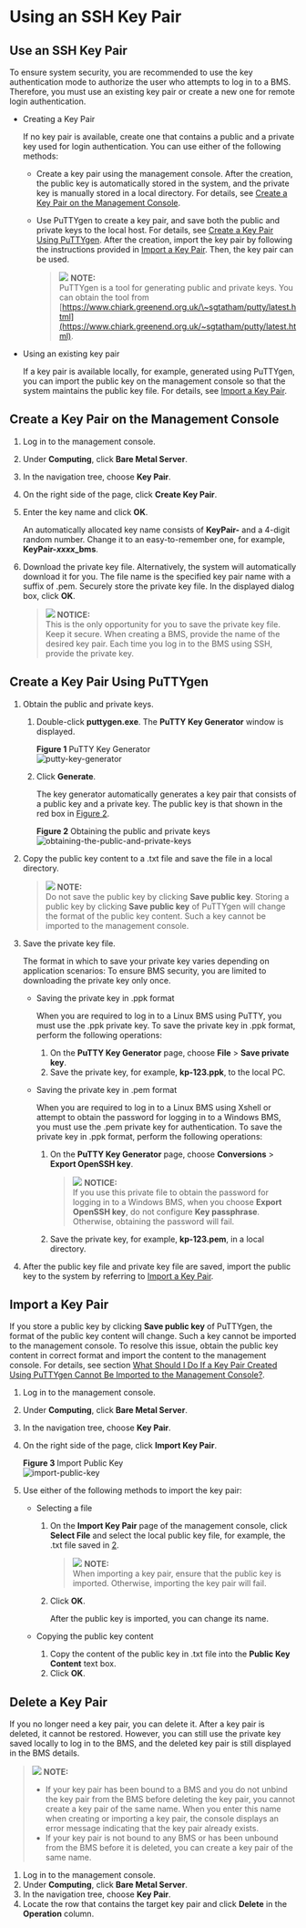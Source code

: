 # Using an SSH Key Pair<a name="EN-US_TOPIC_0083737006"></a>

## Use an SSH Key Pair<a name="section41767297451"></a>

To ensure system security, you are recommended to use the key authentication mode to authorize the user who attempts to log in to a BMS. Therefore, you must use an existing key pair or create a new one for remote login authentication.

-   Creating a Key Pair

    If no key pair is available, create one that contains a public and a private key used for login authentication. You can use either of the following methods:

    -   Create a key pair using the management console. After the creation, the public key is automatically stored in the system, and the private key is manually stored in a local directory. For details, see  [Create a Key Pair on the Management Console](#section177941342144514).
    -   Use PuTTYgen to create a key pair, and save both the public and private keys to the local host. For details, see  [Create a Key Pair Using PuTTYgen](#section1553115399576). After the creation, import the key pair by following the instructions provided in  [Import a Key Pair](#section139515511165). Then, the key pair can be used.

        >![](public_sys-resources/icon-note.gif) **NOTE:**   
        >PuTTYgen is a tool for generating public and private keys. You can obtain the tool from  [https://www.chiark.greenend.org.uk/\~sgtatham/putty/latest.html](https://www.chiark.greenend.org.uk/~sgtatham/putty/latest.html).  


-   Using an existing key pair

    If a key pair is available locally, for example, generated using PuTTYgen, you can import the public key on the management console so that the system maintains the public key file. For details, see  [Import a Key Pair](#section139515511165).


## Create a Key Pair on the Management Console<a name="section177941342144514"></a>

1.  Log in to the management console.
2.  Under  **Computing**, click  **Bare Metal Server**.
3.  In the navigation tree, choose  **Key Pair**.
4.  On the right side of the page, click  **Create Key Pair**.
5.  Enter the key name and click  **OK**.

    An automatically allocated key name consists of  **KeyPair-**  and a 4-digit random number. Change it to an easy-to-remember one, for example,  **KeyPair-_xxxx_\_bms**.

6.  Download the private key file. Alternatively, the system will automatically download it for you. The file name is the specified key pair name with a suffix of .pem. Securely store the private key file. In the displayed dialog box, click  **OK**.

    >![](public_sys-resources/icon-notice.gif) **NOTICE:**   
    >This is the only opportunity for you to save the private key file. Keep it secure. When creating a BMS, provide the name of the desired key pair. Each time you log in to the BMS using SSH, provide the private key.  


## Create a Key Pair Using PuTTYgen<a name="section1553115399576"></a>

1.  Obtain the public and private keys.
    1.  Double-click  **puttygen.exe**. The  **PuTTY Key Generator**  window is displayed.

        **Figure  1**  PuTTY Key Generator<a name="fig512465412578"></a>  
        ![](figures/putty-key-generator.png "putty-key-generator")

    2.  Click  **Generate**.

        The key generator automatically generates a key pair that consists of a public key and a private key. The public key is that shown in the red box in  [Figure 2](#fig1743640142214).

        **Figure  2**  Obtaining the public and private keys<a name="fig1743640142214"></a>  
        ![](figures/obtaining-the-public-and-private-keys.png "obtaining-the-public-and-private-keys")

2.  <a name="li1156822695811"></a>Copy the public key content to a .txt file and save the file in a local directory.

    >![](public_sys-resources/icon-note.gif) **NOTE:**   
    >Do not save the public key by clicking  **Save public key**. Storing a public key by clicking  **Save public key**  of PuTTYgen will change the format of the public key content. Such a key cannot be imported to the management console.  

3.  Save the private key file.

    The format in which to save your private key varies depending on application scenarios: To ensure BMS security, you are limited to downloading the private key only once.

    -   Saving the private key in .ppk format

        When you are required to log in to a Linux BMS using PuTTY, you must use the .ppk private key. To save the private key in .ppk format, perform the following operations:

        1.  On the  **PuTTY Key Generator**  page, choose  **File**  \>  **Save private key**.
        2.  Save the private key, for example,  **kp-123.ppk**, to the local PC.

    -   Saving the private key in .pem format

        When you are required to log in to a Linux BMS using Xshell or attempt to obtain the password for logging in to a Windows BMS, you must use the .pem private key for authentication. To save the private key in .ppk format, perform the following operations:

        1.  On the  **PuTTY Key Generator**  page, choose  **Conversions**  \>  **Export OpenSSH key**.

            >![](public_sys-resources/icon-notice.gif) **NOTICE:**   
            >If you use this private file to obtain the password for logging in to a Windows BMS, when you choose  **Export OpenSSH key**, do not configure  **Key passphrase**. Otherwise, obtaining the password will fail.  

        2.  Save the private key, for example,  **kp-123.pem**, in a local directory.

4.  After the public key file and private key file are saved, import the public key to the system by referring to  [Import a Key Pair](#section139515511165).

## Import a Key Pair<a name="section139515511165"></a>

If you store a public key by clicking  **Save public key**  of PuTTYgen, the format of the public key content will change. Such a key cannot be imported to the management console. To resolve this issue, obtain the public key content in correct format and import the content to the management console. For details, see section  [What Should I Do If a Key Pair Created Using PuTTYgen Cannot Be Imported to the Management Console?](what-should-i-do-if-a-key-pair-created-using-puttygen-cannot-be-imported-to-the-management-console.md).

1.  Log in to the management console.
2.  Under  **Computing**, click  **Bare Metal Server**.
3.  In the navigation tree, choose  **Key Pair**.
4.  On the right side of the page, click  **Import Key Pair**.

    **Figure  3**  Import Public Key<a name="fig7947849201910"></a>  
    ![](figures/import-public-key.png "import-public-key")

5.  Use either of the following methods to import the key pair:
    -   Selecting a file
        1.  On the  **Import Key Pair**  page of the management console, click  **Select File**  and select the local public key file, for example, the .txt file saved in  [2](#li1156822695811).

            >![](public_sys-resources/icon-note.gif) **NOTE:**   
            >When importing a key pair, ensure that the public key is imported. Otherwise, importing the key pair will fail.  

        2.  Click  **OK**.

            After the public key is imported, you can change its name.

    -   Copying the public key content
        1.  Copy the content of the public key in .txt file into the  **Public Key Content**  text box.
        2.  Click  **OK**.



## Delete a Key Pair<a name="section1384764752914"></a>

If you no longer need a key pair, you can delete it. After a key pair is deleted, it cannot be restored. However, you can still use the private key saved locally to log in to the BMS, and the deleted key pair is still displayed in the BMS details.

>![](public_sys-resources/icon-note.gif) **NOTE:**   
>-   If your key pair has been bound to a BMS and you do not unbind the key pair from the BMS before deleting the key pair, you cannot create a key pair of the same name. When you enter this name when creating or importing a key pair, the console displays an error message indicating that the key pair already exists.  
>-   If your key pair is not bound to any BMS or has been unbound from the BMS before it is deleted, you can create a key pair of the same name.  

1.  Log in to the management console.
2.  Under  **Computing**, click  **Bare Metal Server**.
3.  In the navigation tree, choose  **Key Pair**.
4.  Locate the row that contains the target key pair and click  **Delete**  in the  **Operation**  column.

